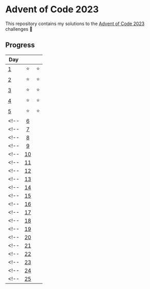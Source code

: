 # Advent of Code 2023

This repository contains my solutions to the [Advent of Code 2023](https://adventofcode.com/2023) challenges 🎄


## Progress

| Day            |        |        |
|----------------|:------:|:------:|
| [1](day1.py)   |   ⭐  |   ⭐   |
| [2](day2.py)   |   ⭐  |   ⭐   |
| [3](day3.py)   |   ⭐  |   ⭐   |
| [4](day4.py)   |   ⭐  |   ⭐   |
| [5](day5.py)   |   ⭐  |   ⭐   |
<!-- | [6](day6.py)   |            |             | -->
<!-- | [7](day7.py)   |            |             | -->
<!-- | [8](day8.py)   |            |             | -->
<!-- | [9](day9.py)   |            |             | -->
<!-- | [10](day10.py) |            |             | -->
<!-- | [11](day11.py) |            |             | -->
<!-- | [12](day12.py) |            |             | -->
<!-- | [13](day13.py) |            |             | -->
<!-- | [14](day14.py) |            |             | -->
<!-- | [15](day15.py) |            |             | -->
<!-- | [16](day16.py) |            |             | -->
<!-- | [17](day17.py) |            |             | -->
<!-- | [18](day18.py) |            |             | -->
<!-- | [19](day19.py) |            |             | -->
<!-- | [20](day20.py) |            |             | -->
<!-- | [21](day21.py) |            |             | -->
<!-- | [22](day22.py) |            |             | -->
<!-- | [23](day23.py) |            |             | -->
<!-- | [24](day24.py) |            |             | -->
<!-- | [25](day25.py) |            |             | -->

